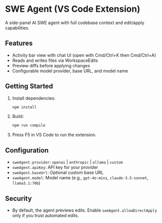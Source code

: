 # SWE Agent (VS Code Extension)

A side-panel AI SWE agent with full codebase context and edit/apply capabilities.

## Features
- Activity bar view with chat UI (open with Cmd/Ctrl+K then Cmd/Ctrl+A)
- Reads and writes files via WorkspaceEdits
- Preview diffs before applying changes
- Configurable model provider, base URL, and model name

## Getting Started
1. Install dependencies:
   ```bash
   npm install
   ```
2. Build:
   ```bash
   npm run compile
   ```
3. Press F5 in VS Code to run the extension.

## Configuration
- `sweAgent.provider`: `openai` | `anthropic` | `ollama` | `custom`
- `sweAgent.apiKey`: API key for your provider
- `sweAgent.baseUrl`: Optional custom base URL
- `sweAgent.model`: Model name (e.g., `gpt-4o-mini`, `claude-3.5-sonnet`, `llama3.1:70b`)

## Security
- By default, the agent previews edits. Enable `sweAgent.allowDirectApply` only if you trust automated edits.